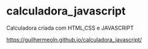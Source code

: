 # calculadora_javascript
Calculadora criada com HTML,CSS e JAVASCRIPT


https://guilhermeoln.github.io/calculadora_javascript/


